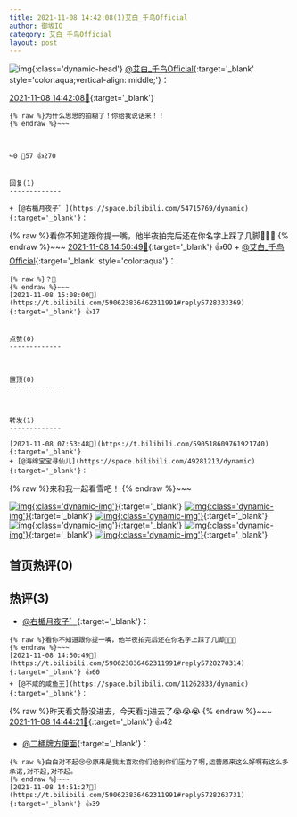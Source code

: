 ```yaml
---
title: 2021-11-08 14:42:08(1)艾白_千鸟Official
author: 御坂IO
category: 艾白_千鸟Official
layout: post
---
```


![img](/images/9ae8b9445fd0665cc014d9080156a45271be73c6.jpg){:class='dynamic-head'}
[@艾白_千鸟Official](https://space.bilibili.com/334537711/dynamic){:target='_blank' style='color:aqua;vertical-align: middle;'}：

[2021-11-08 14:42:08🔗](https://t.bilibili.com/590623836462311991){:target='_blank'}

~~~
{% raw %}为什么思思的拍糊了！你给我说话来！！
{% endraw %}~~~



↪️0 💬57 👍270


回复(1)
-------------

+ [@右楯月夜子゛](https://space.bilibili.com/54715769/dynamic){:target='_blank'}：
~~~
{% raw %}看你不知道跟你提一嘴，他半夜拍完后还在你名字上踩了几脚🤭🤭🤭
{% endraw %}~~~
[2021-11-08 14:50:49🔗](https://t.bilibili.com/590623836462311991#reply5728270314){:target='_blank'} 👍60
    + [@艾白_千鸟Official](https://space.bilibili.com/334537711/dynamic){:target='_blank' style='color:aqua'}：
~~~
{% raw %}？💢
{% endraw %}~~~
[2021-11-08 15:08:00🔗](https://t.bilibili.com/590623836462311991#reply5728333369){:target='_blank'} 👍17


点赞(0)
-------------



置顶(0)
-------------



转发(1)
-------------

[2021-11-08 07:53:48🔗](https://t.bilibili.com/590518609761921740){:target='_blank'}
+ [@海绵宝宝寻仙儿](https://space.bilibili.com/49281213/dynamic){:target='_blank'}：
~~~
{% raw %}来和我一起看雪吧！
{% endraw %}~~~


[![img](/images/61381db7df34a6d4a10996ca98eb340179878525.png){:class='dynamic-img'}](/images/61381db7df34a6d4a10996ca98eb340179878525.png){:target='_blank'}
[![img](/images/8573fd11e4caf34feb4f966265e132ac260891c6.png){:class='dynamic-img'}](/images/8573fd11e4caf34feb4f966265e132ac260891c6.png){:target='_blank'}
[![img](/images/59887d9ecf8bf22517e414fe43ef08d8a2cef62a.png){:class='dynamic-img'}](/images/59887d9ecf8bf22517e414fe43ef08d8a2cef62a.png){:target='_blank'}
[![img](/images/b41a7112a9e44b327fbdcbb999f9f1270f971a6f.png){:class='dynamic-img'}](/images/b41a7112a9e44b327fbdcbb999f9f1270f971a6f.png){:target='_blank'}
[![img](/images/b86a6ac7026f3add8ab61587ce1fb0503a61b14f.png){:class='dynamic-img'}](/images/b86a6ac7026f3add8ab61587ce1fb0503a61b14f.png){:target='_blank'}
[![img](/images/4b5588db91da1b78015c61ba1a1624bf1d836fdf.png){:class='dynamic-img'}](/images/4b5588db91da1b78015c61ba1a1624bf1d836fdf.png){:target='_blank'}




首页热评(0)
-------------



热评(3)
-------------

+ [@右楯月夜子゛](https://space.bilibili.com/54715769/dynamic){:target='_blank'}：
~~~
{% raw %}看你不知道跟你提一嘴，他半夜拍完后还在你名字上踩了几脚🤭🤭🤭
{% endraw %}~~~
[2021-11-08 14:50:49🔗](https://t.bilibili.com/590623836462311991#reply5728270314){:target='_blank'} 👍60
+ [@不咸的咸鱼王](https://space.bilibili.com/11262833/dynamic){:target='_blank'}：
~~~
{% raw %}昨天看文静没进去，今天看cj进去了😭😭😭
{% endraw %}~~~
[2021-11-08 14:44:21🔗](https://t.bilibili.com/590623836462311991#reply5728238062){:target='_blank'} 👍42
+ [@二桶牌方便面](https://space.bilibili.com/1643836133/dynamic){:target='_blank'}：
~~~
{% raw %}白白对不起😢😢原来是我太喜欢你们给到你们压力了啊,运营原来这么好啊有这么多承诺,对不起,对不起。
{% endraw %}~~~
[2021-11-08 14:51:27🔗](https://t.bilibili.com/590623836462311991#reply5728263731){:target='_blank'} 👍39



